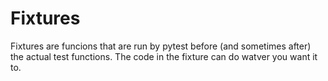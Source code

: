 # Fixtures

Fixtures are funcions that are run by pytest before (and sometimes after) the actual test functions. The code in the fixture can do watver you want it to.

